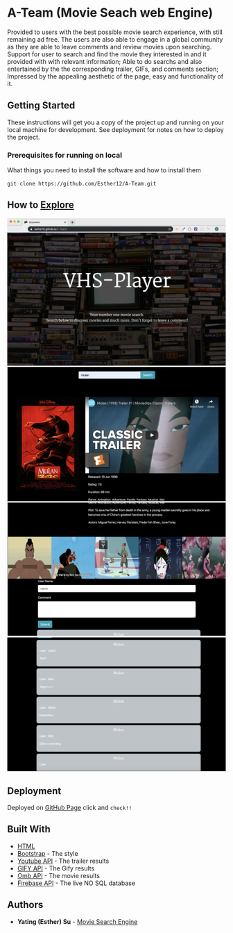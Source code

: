 # A-Team (Movie Seach web Engine)

Provided to users with the best possible movie search experience, with still remaining ad free. The users are also able to engage in a global community as they are able to leave comments and review movies upon searching.
Support for user to search and find the movie they interested in and it provided with with relevant information; Able to do searchs and also entertained by the the corresponding trailer, GIFs, and comments section; Impressed by the appealing aesthetic of the page, easy and functionality of it.

## Getting Started

These instructions will get you a copy of the project up and running on your local machine for development. See deployment for notes on how to deploy the project.

### Prerequisites for running on local

What things you need to install the software and how to install them

```
git clone https://github.com/Esther12/A-Team.git

```
## How to [Explore](https://esther12.github.io/A-Team/) 

 ![Screenshot](/assets/images/readme1.png)
  ![Screenshot](/assets/images/readme2.png)
   ![Screenshot](/assets/images/readme3.png)
    ![Screenshot](/assets/images/readme4.png)
  

## Deployment

Deployed on [GitHub Page](https://esther12.github.io/A-Team/) click and `check!!`

## Built With

* [HTML](https://www.w3schools.com/html/) 
* [Bootstrap](https://getbootstrap.com/docs/4.3/getting-started/introduction/) - The style
* [Youtube API](https://developers.google.com/youtube/v3) - The trailer results
* [GIFY API](https://developers.giphy.com/) - The Gify results
* [Omb API](/) - The movie results
* [Firebase API](https://firebase.google.com/docs/reference) - The live NO SQL database

## Authors

* **Yating (Esther) Su** - [Movie Search Engine](https://github.com/Esther12/A-team/)

